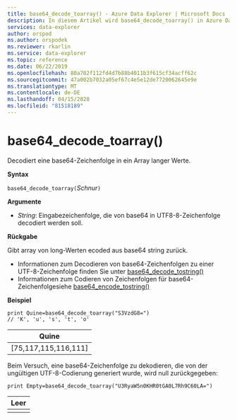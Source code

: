 ```yaml
---
title: base64_decode_toarray() - Azure Data Explorer | Microsoft Docs
description: In diesem Artikel wird base64_decode_toarray() in Azure Data Explorer beschrieben.
services: data-explorer
author: orspod
ms.author: orspodek
ms.reviewer: rkarlin
ms.service: data-explorer
ms.topic: reference
ms.date: 06/22/2019
ms.openlocfilehash: 80a702f112fd4d7b88b4011b3f615cf34acff62c
ms.sourcegitcommit: 47a002b7032a05ef67c4e5e12de7720062645e9e
ms.translationtype: MT
ms.contentlocale: de-DE
ms.lasthandoff: 04/15/2020
ms.locfileid: "81518189"
---
```

# <a name="base64_decode_toarray"></a>base64_decode_toarray()

Decodiert eine base64-Zeichenfolge in ein Array langer Werte.

**Syntax**

`base64_decode_toarray(`*Schnur*`)`

**Argumente**

* *String*: Eingabezeichenfolge, die von base64 in UTF8-8-Zeichenfolge decodiert werden soll.

**Rückgabe**

Gibt array von long-Werten ecoded aus base64 string zurück.

* Informationen zum Decodieren von base64-Zeichenfolgen zu einer UTF-8-Zeichenfolge finden Sie unter [base64_decode_tostring()](base64_decode_tostringfunction.md)
* Informationen zum Codieren von Zeichenfolgen für base64-Zeichenfolgesiehe [base64_encode_tostring()](base64_encode_tostringfunction.md)

**Beispiel**

```kusto
print Quine=base64_decode_toarray("S3VzdG8=")  
// 'K', 'u', 's', 't', 'o'
```

|Quine|
|-----|
|[75,117,115,116,111]|

Beim Versuch, eine base64-Zeichenfolge zu dekodieren, die von der ungültigen UTF-8-Codierung generiert wurde, wird null zurückgegeben:

```kusto
print Empty=base64_decode_toarray("U3RyaW5n0KHR0tGA0L7Rh9C60LA=")
```

|Leer|
|-----|
||